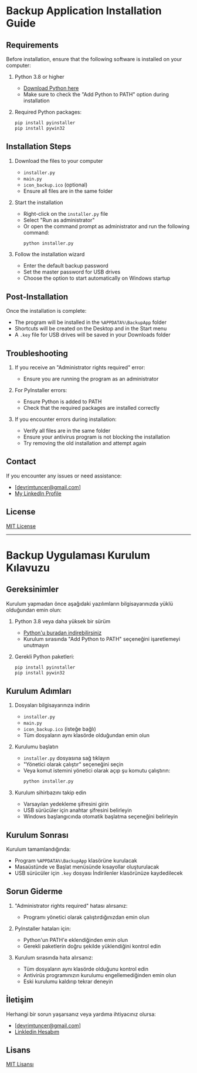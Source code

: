 # Backup Application Installation Guide

## Requirements

Before installation, ensure that the following software is installed on your computer:

1. Python 3.8 or higher
   - [Download Python here](https://www.python.org/downloads/)
   - Make sure to check the "Add Python to PATH" option during installation

2. Required Python packages:
   ```bash
   pip install pyinstaller
   pip install pywin32
   ```

## Installation Steps

1. Download the files to your computer
   - `installer.py`
   - `main.py`
   - `icon_backup.ico` (optional)
   - Ensure all files are in the same folder

2. Start the installation
   - Right-click on the `installer.py` file
   - Select "Run as administrator"
   - Or open the command prompt as administrator and run the following command:
     ```bash
     python installer.py
     ```

3. Follow the installation wizard
   - Enter the default backup password
   - Set the master password for USB drives
   - Choose the option to start automatically on Windows startup

## Post-Installation

Once the installation is complete:
- The program will be installed in the `%APPDATA%\BackupApp` folder
- Shortcuts will be created on the Desktop and in the Start menu
- A `.key` file for USB drives will be saved in your Downloads folder

## Troubleshooting

1. If you receive an "Administrator rights required" error:
   - Ensure you are running the program as an administrator

2. For PyInstaller errors:
   - Ensure Python is added to PATH
   - Check that the required packages are installed correctly

3. If you encounter errors during installation:
   - Verify all files are in the same folder
   - Ensure your antivirus program is not blocking the installation
   - Try removing the old installation and attempt again

## Contact

If you encounter any issues or need assistance:
- [devrimtuncer@gmail.com]
- [My LinkedIn Profile](https://www.linkedin.com/in/devrim-tun%C3%A7er-218a55320/)

## License

[MIT License](LICENSE)

---

# Backup Uygulaması Kurulum Kılavuzu

## Gereksinimler

Kurulum yapmadan önce aşağıdaki yazılımların bilgisayarınızda yüklü olduğundan emin olun:

1. Python 3.8 veya daha yüksek bir sürüm
   - [Python'u buradan indirebilirsiniz](https://www.python.org/downloads/)
   - Kurulum sırasında "Add Python to PATH" seçeneğini işaretlemeyi unutmayın

2. Gerekli Python paketleri:
   ```bash
   pip install pyinstaller
   pip install pywin32
   ```

## Kurulum Adımları

1. Dosyaları bilgisayarınıza indirin
   - `installer.py`
   - `main.py`
   - `icon_backup.ico` (isteğe bağlı)
   - Tüm dosyaların aynı klasörde olduğundan emin olun

2. Kurulumu başlatın
   - `installer.py` dosyasına sağ tıklayın
   - "Yönetici olarak çalıştır" seçeneğini seçin
   - Veya komut istemini yönetici olarak açıp şu komutu çalıştırın:
     ```bash
     python installer.py
     ```

3. Kurulum sihirbazını takip edin
   - Varsayılan yedekleme şifresini girin
   - USB sürücüler için anahtar şifresini belirleyin
   - Windows başlangıcında otomatik başlatma seçeneğini belirleyin

## Kurulum Sonrası

Kurulum tamamlandığında:
- Program `%APPDATA%\BackupApp` klasörüne kurulacak
- Masaüstünde ve Başlat menüsünde kısayollar oluşturulacak
- USB sürücüler için `.key` dosyası İndirilenler klasörünüze kaydedilecek

## Sorun Giderme

1. "Administrator rights required" hatası alırsanız:
   - Programı yönetici olarak çalıştırdığınızdan emin olun

2. PyInstaller hataları için:
   - Python'un PATH'e eklendiğinden emin olun
   - Gerekli paketlerin doğru şekilde yüklendiğini kontrol edin

3. Kurulum sırasında hata alırsanız:
   - Tüm dosyaların aynı klasörde olduğunu kontrol edin
   - Antivirüs programınızın kurulumu engellemediğinden emin olun
   - Eski kurulumu kaldırıp tekrar deneyin

## İletişim

Herhangi bir sorun yaşarsanız veya yardıma ihtiyacınız olursa:
- [devrimtuncer@gmail.com]
- [Linkledin Hesabım](https://www.linkedin.com/in/devrim-tun%C3%A7er-218a55320/)

## Lisans

[MIT Lisansı](LICENSE) 